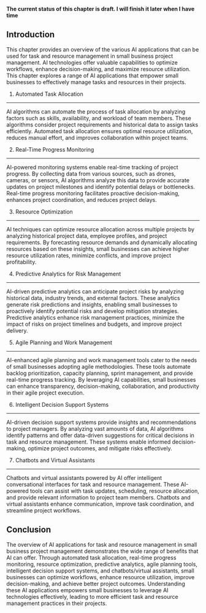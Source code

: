 **The current status of this chapter is draft. I will finish it later when I have time**

Introduction
------------

This chapter provides an overview of the various AI applications that can be used for task and resource management in small business project management. AI technologies offer valuable capabilities to optimize workflows, enhance decision-making, and maximize resource utilization. This chapter explores a range of AI applications that empower small businesses to effectively manage tasks and resources in their projects.

1. Automated Task Allocation
----------------------------

AI algorithms can automate the process of task allocation by analyzing factors such as skills, availability, and workload of team members. These algorithms consider project requirements and historical data to assign tasks efficiently. Automated task allocation ensures optimal resource utilization, reduces manual effort, and improves collaboration within project teams.

2. Real-Time Progress Monitoring
--------------------------------

AI-powered monitoring systems enable real-time tracking of project progress. By collecting data from various sources, such as drones, cameras, or sensors, AI algorithms analyze this data to provide accurate updates on project milestones and identify potential delays or bottlenecks. Real-time progress monitoring facilitates proactive decision-making, enhances project coordination, and reduces project delays.

3. Resource Optimization
------------------------

AI techniques can optimize resource allocation across multiple projects by analyzing historical project data, employee profiles, and project requirements. By forecasting resource demands and dynamically allocating resources based on these insights, small businesses can achieve higher resource utilization rates, minimize conflicts, and improve project profitability.

4. Predictive Analytics for Risk Management
-------------------------------------------

AI-driven predictive analytics can anticipate project risks by analyzing historical data, industry trends, and external factors. These analytics generate risk predictions and insights, enabling small businesses to proactively identify potential risks and develop mitigation strategies. Predictive analytics enhance risk management practices, minimize the impact of risks on project timelines and budgets, and improve project delivery.

5. Agile Planning and Work Management
-------------------------------------

AI-enhanced agile planning and work management tools cater to the needs of small businesses adopting agile methodologies. These tools automate backlog prioritization, capacity planning, sprint management, and provide real-time progress tracking. By leveraging AI capabilities, small businesses can enhance transparency, decision-making, collaboration, and productivity in their agile project execution.

6. Intelligent Decision Support Systems
---------------------------------------

AI-driven decision support systems provide insights and recommendations to project managers. By analyzing vast amounts of data, AI algorithms identify patterns and offer data-driven suggestions for critical decisions in task and resource management. These systems enable informed decision-making, optimize project outcomes, and mitigate risks effectively.

7. Chatbots and Virtual Assistants
----------------------------------

Chatbots and virtual assistants powered by AI offer intelligent conversational interfaces for task and resource management. These AI-powered tools can assist with task updates, scheduling, resource allocation, and provide relevant information to project team members. Chatbots and virtual assistants enhance communication, improve task coordination, and streamline project workflows.

Conclusion
----------

The overview of AI applications for task and resource management in small business project management demonstrates the wide range of benefits that AI can offer. Through automated task allocation, real-time progress monitoring, resource optimization, predictive analytics, agile planning tools, intelligent decision support systems, and chatbots/virtual assistants, small businesses can optimize workflows, enhance resource utilization, improve decision-making, and achieve better project outcomes. Understanding these AI applications empowers small businesses to leverage AI technologies effectively, leading to more efficient task and resource management practices in their projects.
